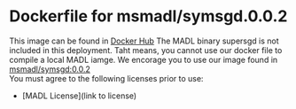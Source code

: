# Dockerfile for msmadl/symsgd.0.0.2
This image can be found in [Docker Hub](https://hub.docker.com/r/msmadl/symsgd/)
The MADL binary supersgd is not included in this deployment. Taht means, you cannot use our docker file to compile a local MADL iamge.
We encorage you to use our image found in [msmadl/symsgd:0.0.2](https://hub.docker.com/r/msmadl/symsgd/)  
You must agree to the following licenses prior to use:
* [MADL License](link to license)
